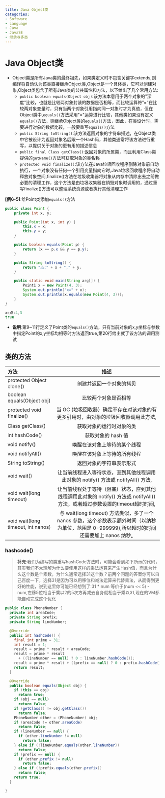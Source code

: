 ```yaml
---
title: Java Object类
categories:
- Software
- Language
- Java
- JavaSE
- 继承与多态
---
```

# Java Object类

- Object类是所有Java类的最终祖先，如果类定义时不包含关键字extends,则编译将自动认为该类直接继承Object类,Object是一个具体类，它可以创建对象,Object类包含了所有Java类的公共属性和方法，以下给出了几个常用方法:
    - `public boolean equals(Object obj)`:该方法本意用于两个对象的"深度"比较，也就是比较两对象封装的数据是否相等，而比较运算符”=”在比较两对象变量时，只有当两个对象引用指向同一对象时才为真值，但在Object类中,`equals()`方法采用"="运算进行比较，其他类如果没有定义`equals()`方法，则继承Object类的`equals()`方法，因此，在类设计时，需要进行对象的数据比较，一般要重写`equals()`方法
    - `public String toString()`:该方法返回对象的字符串描述，在Object类中它被设计为返回对象名后跟一个Hash码，其他类通常将该方法进行重写，以提供关于对象的更有用的描述信息
    - `public final Class getClass()`:返回对象的所属类，而且利用Class类提供的`getName()`方法可获取对象的类名称
    - `protected void finalize()`:该方法在Java垃圾回收程序删除对象前自动执行，一个对象没有任何一个引用变量指向它时,Java垃圾回收程序将自动释放对象空间,finalize()方法在垃圾收集器将对象从内存中清除出去之前做必要的清理工作，这个方法是由垃圾收集器在销毁对象时调用的，通过重写finalize()方法可以整理系统资源或者执行其他清理工作

**[例6-5]**:给Point类添加`equals()`方法

```java
public class Point {
    private int x, y;

    public Point(int x, int y) {
        this.x = x;
        this.y = y;
    }

    public boolean equals(Point p) {
        return (x == p.x && y == p.y);
    }

    public String toString() {
        return "点:" + x + "," + y;
    }

    public static void main(String arg[]) {
        Point1 x = new Point(4, 3);
        System.out.println("x=" + x);
        System.out.println(x.equals(new Point(4, 3)));
    }
}

x=点:4,3
true
```

- **说明**:第9~11行定义了Point类的`equals()`方法，只有当前对象的x,y坐标与参数中指定Point的x,y坐标均相等时方法返回true,第20行给出就了该方法的调用测试

## 类的方法

| 方法                               |                             描述                             |
| :--------------------------------- | :----------------------------------------------------------: |
| protected Object clone()           |                   创建并返回一个对象的拷贝                   |
| boolean equals(Object obj)         |                     比较两个对象是否相等                     |
| protected void finalize()          | 当 GC (垃圾回收器）确定不存在对该对象的有更多引用时，由对象的垃圾回收器调用此方法, |
| Class getClass()                   |                   获取对象的运行时对象的类                   |
| int hashCode()                     |                      获取对象的 hash 值                      |
| void notify()                      |                 唤醒在该对象上等待的某个线程                 |
| void notifyAll()                   |                 唤醒在该对象上等待的所有线程                 |
| String toString()                  |                   返回对象的字符串表示形式                   |
| void wait()                        | 让当前线程进入等待状态，直到其他线程调用此对象的 notify() 方法或 notifyAll() 方法, |
| void wait(long timeout)            | 让当前线程处于等待（阻塞）状态，直到其他线程调用此对象的 notify() 方法或 notifyAll() 方法，或者超过参数设置的timeout超时时间, |
| void wait(long timeout, int nanos) | 与 wait(long timeout) 方法类似，多了一个 nanos 参数，这个参数表示额外时间（以纳秒为单位，范围是 0-999999),所以超时的时间还需要加上 nanos 纳秒,, |

### hashcode()

> **补充**:我们为编写的类重写hashCode方法时，可能会看到如下所示的代码，其实我们不太理解为什么要使用这样的乘法运算来产生Hash值，而且为什么这个数是个素数，为什么通常选择31这个数？前两个问题的答案你可以自己百度一下，选择31是因为可以用移位和减法运算来代替乘法，从而得到更好的性能，说到这里你可能已经想到了:31 * num 等价于(num << 5) - num,左移5位相当于乘以2的5次方再减去自身就相当于乘以31,现在的VM都能自动完成这个优化

```java
public class PhoneNumber {
  private int areaCode;
  private String prefix;
  private String lineNumber;

  @Override
  public int hashCode() {
    final int prime = 31;
    int result = 1;
    result = prime * result + areaCode;
    result = prime * result
      + ((lineNumber == null) ? 0 : lineNumber.hashCode());
    result = prime * result + ((prefix == null) ? 0 : prefix.hashCode());
    return result;
  }

  @Override
  public boolean equals(Object obj) {
    if (this == obj)
      return true;
    if (obj == null)
      return false;
    if (getClass() != obj.getClass())
      return false;
    PhoneNumber other = (PhoneNumber) obj;
    if (areaCode != other.areaCode)
      return false;
    if (lineNumber == null) {
      if (other.lineNumber != null)
        return false;
    } else if (!lineNumber.equals(other.lineNumber))
      return false;
    if (prefix == null) {
      if (other.prefix != null)
        return false;
    } else if (!prefix.equals(other.prefix))
      return false;
    return true;
  }

}
```
